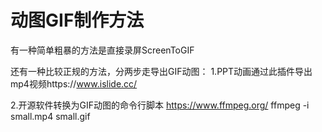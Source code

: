 # 动图GIF制作方法










有一种简单粗暴的方法是直接录屏ScreenToGIF

还有一种比较正规的方法，分两步走导出GIF动图：
1.PPT动画通过此插件导出mp4视频https://www.islide.cc/

2.开源软件转换为GIF动图的命令行脚本 https://www.ffmpeg.org/
ffmpeg -i small.mp4 small.gif




